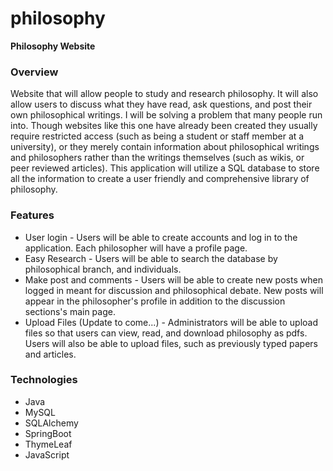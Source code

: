 # philosophy

**Philosophy Website**

### Overview

Website that will allow people to study and research philosophy. It will also allow users to discuss what they have read, ask questions, and post their own philosophical writings. I will be solving a problem that many people run into. Though websites like this one have already been created they usually require restricted access (such as being a student or staff member at a university), or they merely contain information about philosophical writings and philosophers rather than the writings themselves (such as wikis, or peer reviewed articles). This application will utilize a SQL database to store all the information to create a user friendly and comprehensive library of philosophy. 

### Features

* User login - Users will be able to create accounts and log in to the application. Each philosopher will have a profile page.
* Easy Research - Users will be able to search the database by philosophical branch, and individuals.
* Make post and comments - Users will be able to create new posts when logged in meant for discussion and philosophical debate. New posts will appear in the philosopher's profile in addition to the discussion sections's main page.
* Upload Files (Update to come...) - Administrators will be able to upload files so that users can view, read, and download philosophy as pdfs. Users will also be able to upload files, such as previously typed papers and articles.

 
### Technologies

*	Java
*	MySQL
*	SQLAlchemy
*	SpringBoot
*	ThymeLeaf
*	JavaScript
